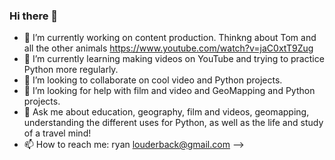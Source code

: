 ### Hi there 👋
- 🔭 I’m currently working on content production. Thinkng about Tom and all the other animals https://www.youtube.com/watch?v=jaC0xtT9Zug
- 🌱 I’m currently learning making videos on YouTube and trying to practice Python more regularly.
- 👯 I’m looking to collaborate on cool video and Python projects.
- 🤔 I’m looking for help with film and video and GeoMapping and Python projects.
- 💬 Ask me about education, geography, film and videos, geomapping, understanding the different uses for Python, as well as the life and study of a travel mind!
- 📫 How to reach me: ryan louderback@gmail.com
-->

